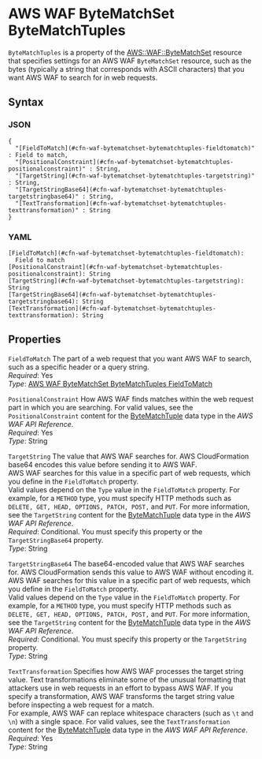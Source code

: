 # AWS WAF ByteMatchSet ByteMatchTuples<a name="aws-properties-waf-bytematchset-bytematchtuples"></a>

`ByteMatchTuples` is a property of the [AWS::WAF::ByteMatchSet](aws-resource-waf-bytematchset.md) resource that specifies settings for an AWS WAF `ByteMatchSet` resource, such as the bytes \(typically a string that corresponds with ASCII characters\) that you want AWS WAF to search for in web requests\.

## Syntax<a name="w13ab1c21c10d234c13c15b5"></a>

### JSON<a name="aws-properties-waf-bytematchset-bytematchtuples-syntax.json"></a>

```
{
  "[FieldToMatch](#cfn-waf-bytematchset-bytematchtuples-fieldtomatch)" : Field to match,
  "[PositionalConstraint](#cfn-waf-bytematchset-bytematchtuples-positionalconstraint)" : String,
  "[TargetString](#cfn-waf-bytematchset-bytematchtuples-targetstring)" : String,
  "[TargetStringBase64](#cfn-waf-bytematchset-bytematchtuples-targetstringbase64)" : String,
  "[TextTransformation](#cfn-waf-bytematchset-bytematchtuples-texttransformation)" : String
}
```

### YAML<a name="aws-properties-waf-bytematchset-bytematchtuples-syntax.yaml"></a>

```
[FieldToMatch](#cfn-waf-bytematchset-bytematchtuples-fieldtomatch):
  Field to match
[PositionalConstraint](#cfn-waf-bytematchset-bytematchtuples-positionalconstraint): String
[TargetString](#cfn-waf-bytematchset-bytematchtuples-targetstring): String
[TargetStringBase64](#cfn-waf-bytematchset-bytematchtuples-targetstringbase64): String
[TextTransformation](#cfn-waf-bytematchset-bytematchtuples-texttransformation): String
```

## Properties<a name="w13ab1c21c10d234c13c15b7"></a>

`FieldToMatch`  <a name="cfn-waf-bytematchset-bytematchtuples-fieldtomatch"></a>
The part of a web request that you want AWS WAF to search, such as a specific header or a query string\.  
*Required*: Yes  
*Type*: [AWS WAF ByteMatchSet ByteMatchTuples FieldToMatch](aws-properties-waf-bytematchset-bytematchtuples-fieldtomatch.md)

`PositionalConstraint`  <a name="cfn-waf-bytematchset-bytematchtuples-positionalconstraint"></a>
How AWS WAF finds matches within the web request part in which you are searching\. For valid values, see the `PositionalConstraint` content for the [ByteMatchTuple](https://docs.aws.amazon.com/waf/latest/APIReference/API_ByteMatchTuple.html) data type in the *AWS WAF API Reference*\.  
*Required*: Yes  
*Type*: String

`TargetString`  <a name="cfn-waf-bytematchset-bytematchtuples-targetstring"></a>
The value that AWS WAF searches for\. AWS CloudFormation base64 encodes this value before sending it to AWS WAF\.  
AWS WAF searches for this value in a specific part of web requests, which you define in the `FieldToMatch` property\.  
Valid values depend on the `Type` value in the `FieldToMatch` property\. For example, for a `METHOD` type, you must specify HTTP methods such as `DELETE, GET, HEAD, OPTIONS, PATCH, POST,` and `PUT`\. For more information, see the `TargetString` content for the [ByteMatchTuple](https://docs.aws.amazon.com/waf/latest/APIReference/API_ByteMatchTuple.html) data type in the *AWS WAF API Reference*\.  
*Required*: Conditional\. You must specify this property or the `TargetStringBase64` property\.  
*Type*: String

`TargetStringBase64`  <a name="cfn-waf-bytematchset-bytematchtuples-targetstringbase64"></a>
The base64\-encoded value that AWS WAF searches for\. AWS CloudFormation sends this value to AWS WAF without encoding it\.  
AWS WAF searches for this value in a specific part of web requests, which you define in the `FieldToMatch` property\.  
Valid values depend on the `Type` value in the `FieldToMatch` property\. For example, for a `METHOD` type, you must specify HTTP methods such as `DELETE, GET, HEAD, OPTIONS, PATCH, POST,` and `PUT`\. For more information, see the `TargetString` content for the [ByteMatchTuple](https://docs.aws.amazon.com/waf/latest/APIReference/API_ByteMatchTuple.html) data type in the *AWS WAF API Reference*\.  
*Required*: Conditional\. You must specify this property or the `TargetString` property\.  
*Type*: String

`TextTransformation`  <a name="cfn-waf-bytematchset-bytematchtuples-texttransformation"></a>
Specifies how AWS WAF processes the target string value\. Text transformations eliminate some of the unusual formatting that attackers use in web requests in an effort to bypass AWS WAF\. If you specify a transformation, AWS WAF transforms the target string value before inspecting a web request for a match\.  
For example, AWS WAF can replace whitespace characters \(such as `\t` and `\n`\) with a single space\. For valid values, see the `TextTransformation` content for the [ByteMatchTuple](https://docs.aws.amazon.com/waf/latest/APIReference/API_ByteMatchTuple.html) data type in the *AWS WAF API Reference*\.  
*Required*: Yes  
*Type*: String